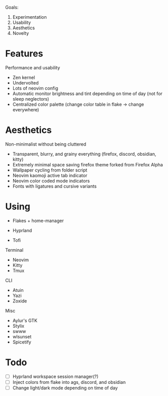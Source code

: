 Goals:
1. Experimentation
1. Usability
1. Aesthetics
1. Novelty

# Features 
Performance and usability
+ Zen kernel
+ Undervolted
+ Lots of neovim config
+ Automatic monitor brightness and tint depending on time of day (not for sleep neglectors)
+ Centralized color palette (change color table in flake -> change everywhere)

# Aesthetics
Non-minimalist without being cluttered
+ Transparent, blurry, and grainy everything (firefox, discord, obsidian, kitty)
+ Extremely minimal space saving firefox theme forked from Firefox Alpha
+ Wallpaper cycling from folder script 
+ Neovim kaomoji active tab indicator
+ Neovim color coded mode indicators
+ Fonts with ligatures and cursive variants

# Using
+ Flakes + home-manager

+ Hyprland
+ Tofi

Terminal
+ Neovim
+ Kitty
+ Tmux

CLI
+ Atuin
+ Yazi
+ Zoxide

Misc
+ Aylur's GTK
+ Stylix
+ swww
+ wlsunset
+ Spicetify

# Todo
- [ ] Hyprland workspace session manager(?)
- [ ] Inject colors from flake into ags, discord, and obsidian
- [ ] Change light/dark mode depending on time of day
